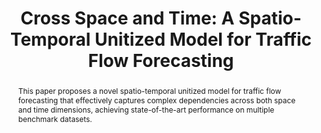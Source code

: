 ---
title: "Cross Space and Time: A Spatio-Temporal Unitized Model for Traffic Flow Forecasting"
authors:
  - Weilin Ruan
  - Wenzhuo Wang
  - Siru Zhong
  - Wei Chen
  - Li Liu
  - Yuxuan Liang
pub: "Under review"
pub_date: "2023"
selected: true
categories: ["Spatio-temporal"]
cover: "/images/cross-space-time.png"
abstract: "This paper proposes a novel spatio-temporal unitized model for traffic flow forecasting that effectively captures complex dependencies across both space and time dimensions, achieving state-of-the-art performance on multiple benchmark datasets."
links:
  Paper:
    url: "https://arxiv.org/abs/2411.09251"
    target: "_blank"
--- 